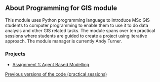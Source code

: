 ## About Programming for GIS module

This module uses Python programming language to introduce MSc GIS students to computer programming to enable them to use it to do data analysis and other GIS related tasks. The module spans over ten practical sessions where students are guided to create 
a project using iterative approach. The module manager is currently Andy Turner.

### Projects

* [Assignment 1: Agent Based Modelling](https://Hessah11.github.io/abm)

[Previous versions of the code (practical sessions)](https://Hessah11.github.io/practicalList)
